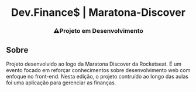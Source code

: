 <h1 align="center"> Dev.Finance$ | Maratona-Discover </h1> 
<h3 align="center"> ⚠️Projeto em Desenvolvimento </h3>
 
 ## Sobre
 <p>Projeto desenvolvido ao logo da Maratona Discover da Rocketseat. É um evento focado em reforçar conhecimentos sobre desenvolvimento web com enfoque no front-end. Nesta edição, o projeto contruído ao longo das aulas foi uma aplicação para gerenciar as finanças.</p>
 
 <h5></h5>
